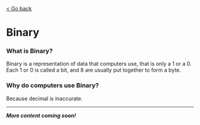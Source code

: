 [< Go back](/)

# Binary
### What is Binary?

Binary is a representation of data that computers use, that is only a 1 or a 0. Each 1 or 0 is called a bit, and 8 are usually put together to form a byte.

### Why do computers use Binary?

Because decimal is inaccurate.

-------

***More content coming soon!***
